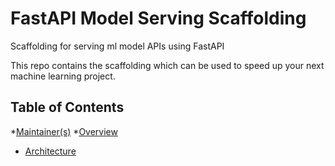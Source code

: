 # FastAPI Model Serving Scaffolding

Scaffolding for serving ml model APIs using FastAPI

This repo contains the scaffolding which can be used to speed up your next machine learning project.

## Table of Contents

*[Maintainer(s)](#Maintainers)
*[Overview](#Overview)
  * [Architecture]()
  <!-- Testing for git pull-request -->